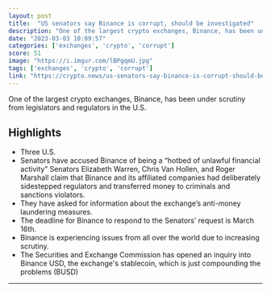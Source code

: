 ```yaml
---
layout: post
title:  "US senators say Binance is corrupt, should be investigated"
description: "One of the largest crypto exchanges, Binance, has been under scrutiny from legislators and regulators in the U.S."
date: "2023-03-03 10:09:57"
categories: ['exchanges', 'crypto', 'corrupt']
score: 51
image: "https://i.imgur.com/lBPgqmU.jpg"
tags: ['exchanges', 'crypto', 'corrupt']
link: "https://crypto.news/us-senators-say-binance-is-corrupt-should-be-investigated/"
---
```


One of the largest crypto exchanges, Binance, has been under scrutiny from legislators and regulators in the U.S.

## Highlights

- Three U.S.
- Senators have accused Binance of being a “hotbed of unlawful financial activity” Senators Elizabeth Warren, Chris Van Hollen, and Roger Marshall claim that Binance and its affiliated companies had deliberately sidestepped regulators and transferred money to criminals and sanctions violators.
- They have asked for information about the exchange’s anti-money laundering measures.
- The deadline for Binance to respond to the Senators’ request is March 16th.
- Binance is experiencing issues from all over the world due to increasing scrutiny.
- The Securities and Exchange Commission has opened an inquiry into Binance USD, the exchange's stablecoin, which is just compounding the problems (BUSD)

---
